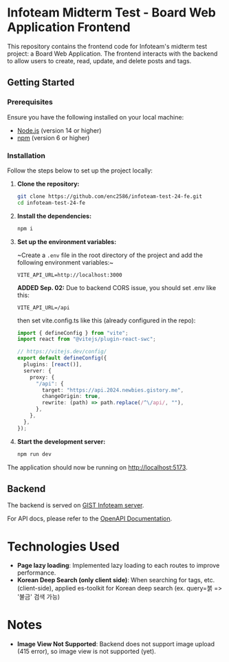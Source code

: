 # Infoteam Midterm Test - Board Web Application Frontend

This repository contains the frontend code for Infoteam's midterm test project: a Board Web Application. The frontend interacts with the backend to allow users to create, read, update, and delete posts and tags.

## Getting Started

### Prerequisites

Ensure you have the following installed on your local machine:

- [Node.js](https://nodejs.org/) (version 14 or higher)
- [npm](https://www.npmjs.com/) (version 6 or higher)

### Installation

Follow the steps below to set up the project locally:

1. **Clone the repository:**

   ```bash
   git clone https://github.com/enc2586/infoteam-test-24-fe.git
   cd infoteam-test-24-fe
   ```

2. **Install the dependencies:**

   ```bash
   npm i
   ```

3. **Set up the environment variables:**

   ~Create a `.env` file in the root directory of the project and add the following environment variables:~

   ```env
   VITE_API_URL=http://localhost:3000
   ```

   **ADDED Sep. 02:** Due to backend CORS issue, you should set .env like this:

   ```env
   VITE_API_URL=/api
   ```

   then set vite.config.ts like this (already configured in the repo):

   ```ts
   import { defineConfig } from "vite";
   import react from "@vitejs/plugin-react-swc";
   
   // https://vitejs.dev/config/
   export default defineConfig({
     plugins: [react()],
     server: {
       proxy: {
         "/api": {
           target: "https://api.2024.newbies.gistory.me",
           changeOrigin: true,
           rewrite: (path) => path.replace(/^\/api/, ""),
         },
       },
     },
   });

   ```
   

5. **Start the development server:**

   ```bash
   npm run dev
   ```

The application should now be running on [http://localhost:5173](http://localhost:5173).

## Backend

The backend is served on [GIST Infoteam server](https://api.2024.newbies.gistory.me).

For API docs, please refer to the [OpenAPI Documentation](https://api.2024.newbies.gistory.me/swagger-ui/index.html#/).

# Technologies Used

- **Page lazy loading**: Implemented lazy loading to each routes to improve performance.
- **Korean Deep Search (only client side)**: When searching for tags, etc. (client-side), applied es-toolkit for Korean deep search (ex. query=붉 => '불금' 검색 가능)

# Notes

- **Image View Not Supported**: Backend does not support image upload (415 error), so image view is not supported (yet).
